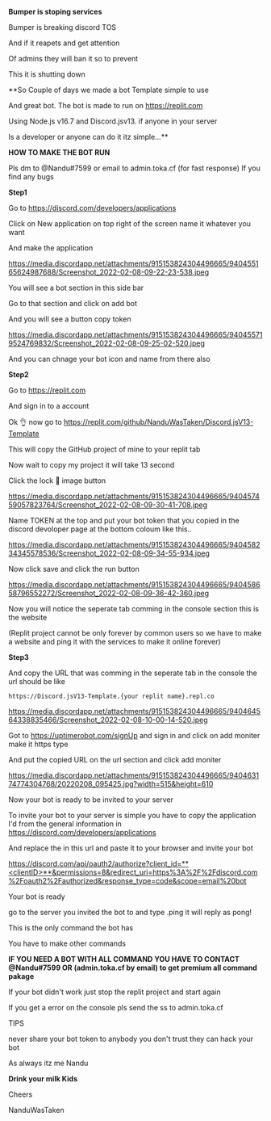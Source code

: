 **Bumper is stoping services**

Bumper is breaking discord TOS 

And if it reapets and get attention

Of admins they will ban it so to prevent 

This it is shutting down

**So Couple of days we made a bot Template simple to use 

And great bot. The bot is made to run on https://replit.com

Using Node.js v16.7 and Discord.jsv13. if anyone in your server

Is a developer or anyone can do it itz simple...**

**HOW TO MAKE THE BOT RUN**

Pls dm to @Nandu#7599 or email to admin.toka.cf (for fast response) If you find any bugs

**Step1**

Go to https://discord.com/developers/applications

Click on New application on top right of the screen name it whatever you want

And make the application

https://media.discordapp.net/attachments/915153824304496665/940455165624987688/Screenshot_2022-02-08-09-22-23-538.jpeg

You will see a bot section in this side bar 

Go to that section and click on add bot 

And you will see a button copy token

https://media.discordapp.net/attachments/915153824304496665/940455719524769832/Screenshot_2022-02-08-09-25-02-520.jpeg

And you can chnage your bot icon and name from there also

**Step2**

Go to https://replit.com

And sign in to a account

Ok 👌 now go to https://replit.com/github/NanduWasTaken/Discord.jsV13-Template

This will copy the GitHub project of mine to your replit tab 

Now wait to copy my project it will take 13 second

Click the lock 🔐 image button

https://media.discordapp.net/attachments/915153824304496665/940457459057823764/Screenshot_2022-02-08-09-30-41-708.jpeg

Name TOKEN at the top and put your bot token that you copied in the  discord devoloper page at the bottom coloum like this..

https://media.discordapp.net/attachments/915153824304496665/940458234345578536/Screenshot_2022-02-08-09-34-55-934.jpeg

Now click save  and click the run button

https://media.discordapp.net/attachments/915153824304496665/940458658796552272/Screenshot_2022-02-08-09-36-42-360.jpeg

Now you will notice the seperate tab comming in the console section this is the website 

(Replit project cannot be only forever by common users so we have to make a website and ping it with the services to make it online forever)

**Step3**

And copy the URL that was comming in the seperate tab in the console the url should be like

`https://Discord.jsV13-Template.{your replit name}.repl.co` 

https://media.discordapp.net/attachments/915153824304496665/940464564338835466/Screenshot_2022-02-08-10-00-14-520.jpeg

Got to https://uptimerobot.com/signUp and sign in and click on add moniter make it https type

And put the copied URL on the url section and click add moniter

https://media.discordapp.net/attachments/915153824304496665/940463174774304768/20220208_095425.jpg?width=515&height=610

Now your bot is ready to be invited to your server 

To invite your bot to your server is simple you have to copy the application I'd from the general information in https://discord.com/developers/applications 

 And replace the **<clientID>** in this url and paste it to your browser and invite your bot

https://discord.com/api/oauth2/authorize?client_id=**<clientID>**&permissions=8&redirect_uri=https%3A%2F%2Fdiscord.com%2Foauth2%2Fauthorized&response_type=code&scope=email%20bot

Your bot is ready 

 go to the server you invited the bot to and type .ping it will reply as pong!

  This is the only command the bot has 

  You have to make other commands 

  **IF YOU NEED A BOT WITH ALL COMMAND YOU HAVE TO CONTACT @Nandu#7599 OR (admin.toka.cf by email) to get premium all command pakage**

If your bot didn't work just stop the replit project and start again

If you get a error on the console pls send the ss to admin.toka.cf 

TIPS

never share your bot token to anybody you don't trust they can hack your bot

As always itz me Nandu 

**Drink your milk Kids**

Cheers 

NanduWasTaken

